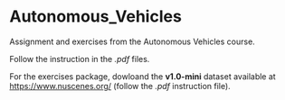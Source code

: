 # Autonomous_Vehicles
Assignment and exercises from the Autonomous Vehicles course.

Follow the instruction in the *.pdf* files.

For the exercises package, dowloand the **v1.0-mini** dataset available at https://www.nuscenes.org/ (follow the *.pdf* instruction file).
